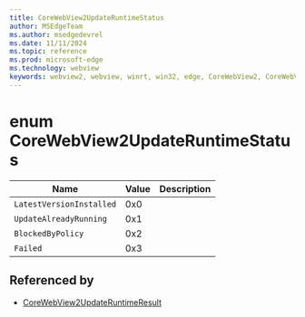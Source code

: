 ```yaml
---
title: CoreWebView2UpdateRuntimeStatus
author: MSEdgeTeam
ms.author: msedgedevrel
ms.date: 11/11/2024
ms.topic: reference
ms.prod: microsoft-edge
ms.technology: webview
keywords: webview2, webview, winrt, win32, edge, CoreWebView2, CoreWebView2Controller, browser control, edge html, CoreWebView2UpdateRuntimeStatus
---
```


# enum CoreWebView2UpdateRuntimeStatus

| Name |  Value | Description |
|--|--|--|
|`LatestVersionInstalled` | 0x0  |  |
|`UpdateAlreadyRunning` | 0x1  |  |
|`BlockedByPolicy` | 0x2  |  |
|`Failed` | 0x3  |  |


## Referenced by

- [CoreWebView2UpdateRuntimeResult](corewebview2updateruntimeresult.md)
